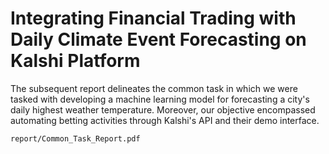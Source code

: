 # Integrating Financial Trading with Daily Climate Event Forecasting on Kalshi Platform

The subsequent report delineates the common task in which we were tasked with developing a machine learning model for forecasting a city's daily highest weather temperature. Moreover, our objective encompassed automating betting activities through Kalshi's API and their demo interface.

```
report/Common_Task_Report.pdf
```
